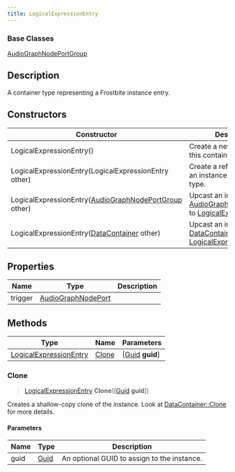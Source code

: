 ```yaml
---
title: LogicalExpressionEntry
---
```

### Base Classes

[AudioGraphNodePortGroup](/vext/ref/fb/audiographnodeportgroup/)

## Description

A container type representing a Frostbite instance entry.

## Constructors

| Constructor                                                                       | Description                                                                                                                         |
| --------------------------------------------------------------------------------- | ----------------------------------------------------------------------------------------------------------------------------------- |
| LogicalExpressionEntry()                                                          | Create a new instance of this container type.                                                                                       |
| LogicalExpressionEntry(LogicalExpressionEntry other)                              | Create a reference copy of an instance of the same type.                                                                            |
| LogicalExpressionEntry([AudioGraphNodePortGroup](/vext/ref/fb/audiographnodeportgroup/) other)  | Upcast an instance of type [AudioGraphNodePortGroup](/vext/ref/fb/audiographnodeportgroup/) to [LogicalExpressionEntry](/vext/ref/fb/logicalexpressionentry/).  |
| LogicalExpressionEntry([DataContainer](/vext/ref/shared/class/datacontainer) other) | Upcast an instance of type [DataContainer](/vext/ref/shared/class/datacontainer) to [LogicalExpressionEntry](/vext/ref/fb/logicalexpressionentry/). |

## Properties

| Name    | Type                                     | Description |
| ------- | ---------------------------------------- | ----------- |
| trigger | [AudioGraphNodePort](/vext/ref/fb/audiographnodeport/) |             |

## Methods

| Type                                             | Name            | Parameters                                     |
| ------------------------------------------------ | --------------- | ---------------------------------------------- |
| [LogicalExpressionEntry](/vext/ref/fb/logicalexpressionentry/) | [Clone](#clone) | \[[Guid](/vext/ref/shared/class/guid) **guid**\] |

### Clone

> [LogicalExpressionEntry](/vext/ref/fb/logicalexpressionentry/) **Clone**(\[[Guid](/vext/ref/shared/class/guid) **guid**\])

Creates a shallow-copy clone of the instance. Look at [DataContainer::Clone](/vext/ref/shared/class/datacontainer#clone) for more details.

#### Parameters

| Name | Type         | Description                                 |
| ---- | ------------ | ------------------------------------------- |
| guid | [Guid](/vext/ref/shared/class/guid/) | An optional GUID to assign to the instance. |
